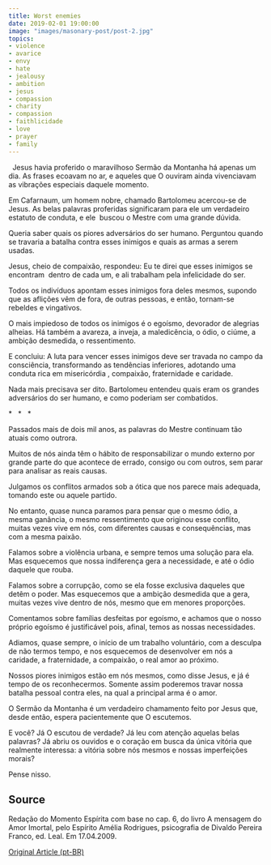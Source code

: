 ```yaml
---
title: Worst enemies
date: 2019-02-01 19:00:00
image: "images/masonary-post/post-2.jpg"
topics: 
- violence
- avarice
- envy
- hate
- jealousy
- ambition
- jesus
- compassion
- charity
- compassion
- faithlicidade
- love
- prayer
- family
---
```

 
Jesus havia proferido o maravilhoso Sermão da Montanha há apenas um dia. As
frases ecoavam no ar, e aqueles que O ouviram ainda vivenciavam as vibrações
especiais daquele momento.

Em Cafarnaum, um homem nobre, chamado Bartolomeu acercou-se de Jesus. As belas
palavras proferidas significaram para ele um verdadeiro estatuto de conduta, e
ele  buscou o Mestre com uma grande dúvida.

Queria saber quais os piores adversários do ser humano. Perguntou quando se
travaria a batalha contra esses inimigos e quais as armas a serem usadas.

Jesus, cheio de compaixão, respondeu: Eu te direi que esses inimigos se
encontram  dentro de cada um, e ali trabalham pela infelicidade do ser.

Todos os indivíduos apontam esses inimigos fora deles mesmos, supondo que as
aflições vêm de fora, de outras pessoas, e então, tornam-se rebeldes e
vingativos.

O mais impiedoso de todos os inimigos é o egoísmo, devorador de alegrias
alheias. Há também a avareza, a inveja, a maledicência, o ódio, o ciúme, a
ambição desmedida, o ressentimento.

E concluiu: A luta para vencer esses inimigos deve ser travada no campo da
consciência, transformando as tendências inferiores, adotando uma conduta rica
em misericórdia , compaixão, fraternidade e caridade.

Nada mais precisava ser dito. Bartolomeu entendeu quais eram os grandes
adversários do ser humano, e como poderiam ser combatidos.

*   *   *

Passados mais de dois mil anos, as palavras do Mestre continuam tão atuais como
outrora.

Muitos de nós ainda têm o hábito de responsabilizar o mundo externo por grande
parte do que acontece de errado, consigo ou com outros, sem parar para analisar
as reais causas.

Julgamos os conflitos armados sob a ótica que nos parece mais adequada, tomando
este ou aquele partido.

No entanto, quase nunca paramos para pensar que o mesmo ódio, a mesma ganância,
o mesmo ressentimento que originou esse conflito, muitas vezes vive em nós, com
diferentes causas e consequências, mas com a mesma paixão.

Falamos sobre a violência urbana, e sempre temos uma solução para ela. Mas
esquecemos que nossa indiferença gera a necessidade, e até o ódio daquele que
rouba.

Falamos sobre a corrupção, como se ela fosse exclusiva daqueles que detêm o
poder. Mas esquecemos que a ambição desmedida que a gera, muitas vezes vive
dentro de nós, mesmo que em menores proporções.

Comentamos sobre famílias desfeitas por egoísmo, e achamos que o nosso próprio
egoísmo é justificável pois, afinal, temos as nossas necessidades.

Adiamos, quase sempre, o início de um trabalho voluntário, com a desculpa de
não termos tempo, e nos esquecemos de desenvolver em nós a caridade, a
fraternidade, a compaixão, o real amor ao próximo.

Nossos piores inimigos estão em nós mesmos, como disse Jesus, e já é tempo de
os reconhecermos. Somente assim poderemos travar nossa batalha pessoal contra
eles, na qual a principal arma é o amor.

O Sermão da Montanha é um verdadeiro chamamento feito por Jesus que, desde
então, espera pacientemente que O escutemos.

E você? Já O escutou de verdade? Já leu com atenção aquelas belas palavras? Já
abriu os ouvidos e o coração em busca da única vitória que realmente interessa:
a vitória sobre nós mesmos e nossas imperfeições morais?

Pense nisso.

## Source
Redação do Momento Espírita com base no cap. 6, do livro A mensagem do
Amor Imortal, pelo Espírito Amélia Rodrigues, psicografia de Divaldo Pereira Franco, ed.
Leal.
Em 17.04.2009.


[Original Article (pt-BR)](http://www.momento.com.br/pt/ler_texto.php?id=2181)


